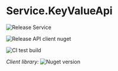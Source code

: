 # Service.KeyValueApi

![Release Service](https://github.com/MyJetWallet/Service.KeyValueApi/workflows/Release%20Service/badge.svg)

![Release API client nuget](https://github.com/MyJetWallet/Service.KeyValueApi/workflows/Release%20API%20client%20nuget/badge.svg)

![CI test build](https://github.com/MyJetWallet/Service.KeyValueApi/workflows/CI%20test%20build/badge.svg)

*Client library:* ![Nuget version](https://img.shields.io/nuget/v/MyJetWallet.Service.KeyValueApi.Client?label=MyJetWallet.Service.KeyValueApi.Client&style=social)

